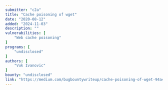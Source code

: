 ```yaml
---
submitter: "c2a"
title: "Cache poisoning of wget"
date: "2020-08-12"
added: "2024-11-03"
description: ""
vulnerabilities: [
    "Web cache poisoning"
]
programs: [
    "undisclosed"
]
authors: [
    "Vuk Ivanovic"
]
bounty: "undisclosed"
link: "https://medium.com/bugbountywriteup/cache-poisoning-of-wget-94a4d70104b1"
---
```





